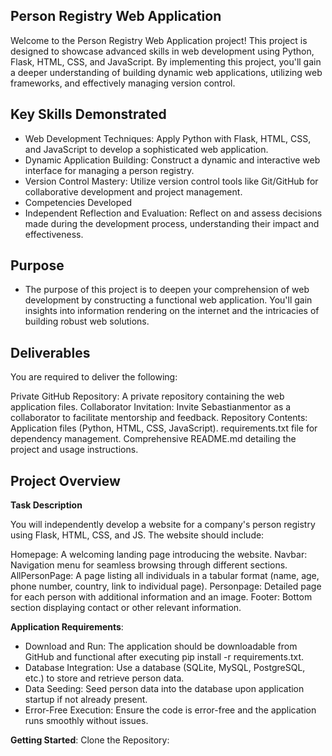 ## Person Registry Web Application

Welcome to the Person Registry Web Application project! This project is designed to showcase advanced skills in web development using Python, Flask, HTML, CSS, and JavaScript. By implementing this project, you'll gain a deeper understanding of building dynamic web applications, utilizing web frameworks, and effectively managing version control.

## Key Skills Demonstrated
- Web Development Techniques: Apply Python with Flask, HTML, CSS, and JavaScript to develop a sophisticated web application.
- Dynamic Application Building: Construct a dynamic and interactive web interface for managing a person registry.
- Version Control Mastery: Utilize version control tools like Git/GitHub for collaborative development and project management.
- Competencies Developed
- Independent Reflection and Evaluation: Reflect on and assess decisions made during the development process, understanding their impact and effectiveness.

## Purpose
- The purpose of this project is to deepen your comprehension of web development by constructing a functional web application. You'll gain insights into information rendering on the internet and the intricacies of building robust web solutions.

## Deliverables
You are required to deliver the following:

Private GitHub Repository: A private repository containing the web application files.
Collaborator Invitation: Invite Sebastianmentor as a collaborator to facilitate mentorship and feedback.
Repository Contents:
Application files (Python, HTML, CSS, JavaScript).
requirements.txt file for dependency management.
Comprehensive README.md detailing the project and usage instructions.

## Project Overview
**Task Description**

You will independently develop a website for a company's person registry using Flask, HTML, CSS, and JS. The website should include:

Homepage: A welcoming landing page introducing the website.
Navbar: Navigation menu for seamless browsing through different sections.
AllPersonPage: A page listing all individuals in a tabular format (name, age, phone number, country, link to individual page).
Personpage: Detailed page for each person with additional information and an image.
Footer: Bottom section displaying contact or other relevant information.

**Application Requirements**:

- Download and Run: The application should be downloadable from GitHub and functional after executing pip install -r requirements.txt.
- Database Integration: Use a database (SQLite, MySQL, PostgreSQL, etc.) to store and retrieve person data.
- Data Seeding: Seed person data into the database upon application startup if not already present.
- Error-Free Execution: Ensure the code is error-free and the application runs smoothly without issues.
  
**Getting Started**:
Clone the Repository:
